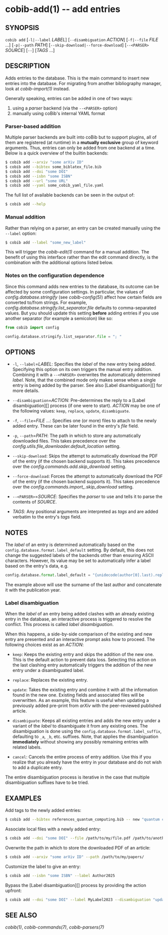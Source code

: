 cobib-add(1) -- add entries
===========================

## SYNOPSIS

`cobib add` [`-l|--label` _LABEL_] [`--disambiguation` _ACTION_] [`-f|--file` _FILE_ ...] [`-p|--path` _PATH_] [`--skip-download|--force-download`] [`--<PARSER>` _SOURCE_] [`--`] [_TAGS_ ...]

## DESCRIPTION

Adds entries to the database.
This is the main command to insert new entries into the database.
For migrating from another bibliography manager, look at _cobib-import(1)_ instead.

Generally speaking, entries can be added in one of two ways:

1. using a _parser_ backend (via the `--<PARSER>` option)
2. manually using coBib's internal YAML format

### Parser-based addition

Multiple parser backends are built into coBib but to support plugins, all of them are registered (at runtime) in a **mutually exclusive** group of keyword arguments.
Thus, entries can only be added from one backend at a time.
Below is a quick overview of the builtin backends:
```bash
$ cobib add --arxiv "some arXiv ID"
$ cobib add --bibtex some_biblatex_file.bib
$ cobib add --doi "some DOI"
$ cobib add --isbn "some ISBN"
$ cobib add --url "some URL"
$ cobib add --yaml some_cobib_yaml_file.yaml
```

The full list of available backends can be seen in the output of:
```bash
$ cobib add --help
```

### Manual addition

Rather than relying on a parser, an entry can be created manually using the `--label` option:
```bash
$ cobib add --label "some_new_label"
```

This will trigger the _cobib-edit(1)_ command for a manual addition.
The benefit of using this interface rather than the edit command directly, is the combination with the additional options listed below.

### Notes on the configuration dependence

Since this command adds new entries to the database, its outcome can be affected by some configuration settings.
In particular, the values of _config.database.stringify_ (see _cobib-config(5)_) affect how certain fields are converted to/from strings.
For example, _config.database.stringify.list_separator.file_ defaults to comma-separated values.
But you should update this setting **before** adding entries if you use another separator (for example a semicolon) like so:
```python
from cobib import config

config.database.stringify.list_separator.file = "; "
```


## OPTIONS

  * `-l`, `--label`=_LABEL_:
    Specifies the _label_ of the new entry being added.
    Specifying this option on its own triggers the manual entry addition.
    Combining it with a `--<PARSER>` overwrites the automatically determined _label_.
    Note, that the combined mode only makes sense when a single entry is being added by the parser.
    See also [Label disambiguation][] for more details.

  * `--disambiguation`=_ACTION_:
    Pre-determines the reply to a [Label disambiguation][] process (if one were to start).
    _ACTION_ may be one of the following values: `keep`, `replace`, `update`, `disambiguate`.

  * `-f`, `--file`=_FILE_ ...:
    Specifies one (or more) files to attach to the newly added entry.
    These can be later found in the entry's _file_ field.

  * `-p`, `--path`=_PATH_:
    The path in which to store any automatically downloaded files.
    This takes precedence over the _config.utils.file_downloader.default_location_ setting.

  * `--skip-download`:
    Skips the attempt to automatically download the PDF of the entry (if the chosen backend supports it).
    This takes precedence over the _config.commands.add.skip_download_ setting.

  * `--force-download`:
    Forces the attempt to automatically download the PDF of the entry (if the chosen backend supports it).
    This takes precedence over the _config.commands.import\_.skip_download_ setting.

  * `--<PARSER>`=_SOURCE_:
    Specifies the _parser_ to use and tells it to parse the contents of _SOURCE_.

  * _TAGS_:
    Any positional arguments are interpreted as _tags_ and are added verbatim to the entry's _tags_ field.

## NOTES

The _label_ of an entry is determined automatically based on the `config.database.format.label_default` setting.
By default, this does not change the suggested labels of the backends other than ensuring ASCII characters.
However, its value may be set to automatically infer a label based on the entry's data, e.g.
```python
config.database.format.label_default = "{unidecode(author[0].last).replace('-', '').replace(' ', '')}{year}"
```
The example above will use the surname of the last author and concatenate it with the publication year.

### Label disambiguation

When the _label_ of an entry being added clashes with an already existing entry in the database, an interactive process is triggered to resolve the conflict.
This process is called _label disambiguation_.

When this happens, a side-by-side comparison of the existing and new entry are presented and an interactive prompt asks how to proceed.
The following choices exist as an _ACTION_:

  * `keep`:
    Keeps the existing entry and skips the addition of the new one.
    This is the default action to prevent data loss.
    Selecting this action on the last clashing entry automatically triggers the addition of the new entry under a disambiguated label.

  * `replace`:
    Replaces the existing entry.

  * `update`:
    Takes the existing entry and combine it with all the information found in the new one.
    Existing fields and associated files will be overwritten.
    As an example, this feature is useful when updating a previously added pre-print from _arXiv_ with the peer-reviewed published article.

  * `disambiguate`:
    Keeps all existing entries and adds the new entry under a variant of the _label_ to disambiguate it from any existing ones.
    The disambiguation is done using the `config.database.format.label_suffix`, defaulting to `_a`, `_b`, etc. suffixes.
    Note, that applies the disambiguation **immediately** without showing any possibly remaining entries with related labels.

  * `cancel`:
    Cancels the entire process of entry addition.
    Use this if you realize that you already have the entry in your database and do not wish to add a duplicate entry.

The entire disambiguation process is iterative in the case that multiple disambiguation suffixes have to be tried.

## EXAMPLES

Add tags to the newly added entries:
```bash
$ cobib add --bibtex references_quantum_computing.bib -- new "quantum computing"
```

Associate local files with a newly added entry:
```bash
$ cobib add --doi "some DOI" --file /path/to/my/file.pdf /path/to/another/file.pdf
```

Overwrite the path in which to store the downloaded PDF of an article:
```bash
$ cobib add --arxiv "some arXiv ID" --path /path/to/my/papers/
```

Customize the label to give an entry:
```bash
$ cobib add --isbn "some ISBN" --label Author2025
```

Bypass the [Label disambiguation][] process by providing the action upfront:
```bash
$ cobib add --doi "some DOI" --label MyLabel2023 --disambiguation "update"
```

## SEE ALSO

_cobib(1)_, _cobib-commands(7)_, _cobib-parsers(7)_

[//]: # ( vim: set ft=markdown tw=0: )
